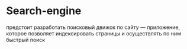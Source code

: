 # Search-engine
предстоит разработать поисковый движок по сайту — приложение, которое позволяет индексировать страницы и осуществлять по ним быстрый поиск
